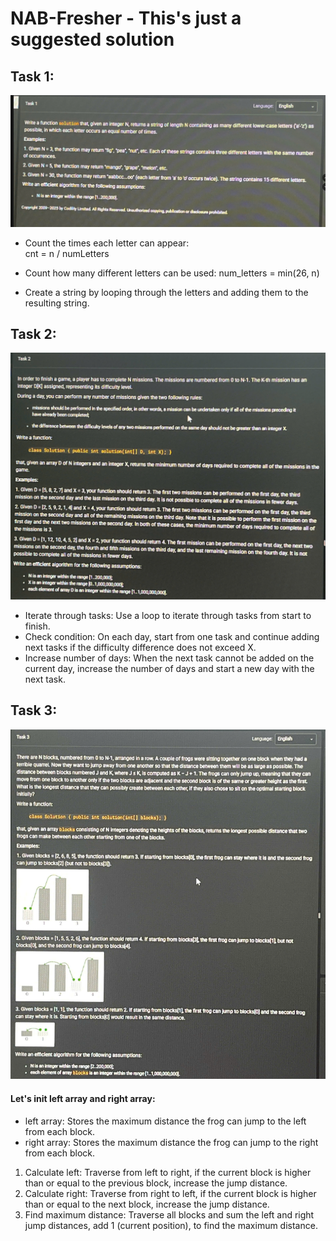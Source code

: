 # NAB-Fresher - This's just a suggested solution

## Task 1:
![Task 1](image.png)
- Count the times each letter can appear:  
cnt = n / numLetters

 - Count how many different letters can be used:
num_letters = min(26, n)

 - Create a string by looping through the letters and adding them to the resulting string.    


## Task 2:

![Task 2](image-2.png)    

 - Iterate through tasks: Use a loop to iterate through tasks from start to finish.
 - Check condition: On each day, start from one task and continue adding next tasks if the difficulty difference does not exceed X.
 - Increase number of days: When the next task cannot be added on the current day, increase the number of days and start a new day with the next task.

## Task 3:
![Task 3](image-3.png)
 #### Let's init left array and right array:
 - left array: Stores the maximum distance the frog can jump to the left from each block.
 - right array: Stores the maximum distance the frog can jump to the right from each block.
 1) Calculate left:
 Traverse from left to right, if the current block is higher than or equal to the previous block, increase the jump distance.
 2) Calculate right:
 Traverse from right to left, if the current block is higher than or equal to the next block, increase the jump distance.
 3) Find maximum distance:
Traverse all blocks and sum the left and right jump distances, add 1 (current position), to find the maximum distance.